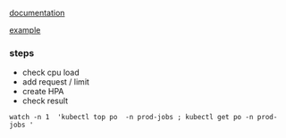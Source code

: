
[documentation](https://kubernetes.io/docs/tasks/run-application/horizontal-pod-autoscale/)

[example](https://kubernetes.io/docs/tasks/run-application/horizontal-pod-autoscale-walkthrough/)

### steps  
* check cpu load
* add request / limit 
* create HPA
* check result



```
watch -n 1  'kubectl top po  -n prod-jobs ; kubectl get po -n prod-jobs '

```
